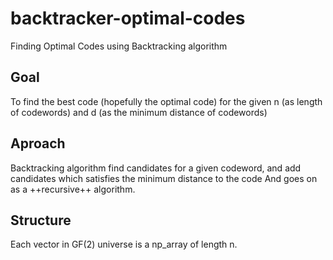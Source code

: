 # backtracker-optimal-codes
Finding Optimal Codes using Backtracking algorithm

## Goal
To find the best code (hopefully the optimal code) for the given n (as length of codewords) and d (as the minimum distance of codewords)

## Aproach
Backtracking algorithm find candidates for a given codeword, and add candidates which satisfies the minimum distance to the code
And goes on as a ++recursive++ algorithm.

## Structure
Each vector in GF(2) universe is a np_array of length n.
